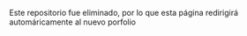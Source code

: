 Este repositorio fue eliminado, por lo que esta página redirigirá automáricamente al nuevo porfolio
